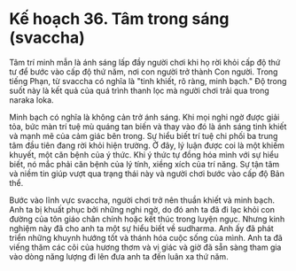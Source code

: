 # Kế hoạch 36. Tâm trong sáng (svaccha)

Tâm trí minh mẫn là ánh sáng lấp đầy người chơi khi họ rời khỏi cấp độ thứ tư để bước vào cấp độ thứ năm, nơi con người trở thành Con người. Trong tiếng Phạn, từ svaccha có nghĩa là "tinh khiết, rõ ràng, minh bạch." Độ trong suốt này là kết quả của quá trình thanh lọc mà người chơi trải qua trong naraka loka.

Minh bạch có nghĩa là không cản trở ánh sáng. Khi mọi nghi ngờ được giải tỏa, bức màn trí tuệ mù quáng tan biến và thay vào đó là ánh sáng tinh khiết và mạnh mẽ của cảm giác bên trong. Sự hiểu biết trí tuệ chi phối ba trung tâm đầu tiên đang rời khỏi hiện trường. Ở đây, lý luận được coi là một khiếm khuyết, một căn bệnh của ý thức. Khi ý thức tự đồng hóa mình với sự hiểu biết, nó mắc phải căn bệnh của lý tính, xiềng xích của trí năng. Sự tận tâm và niềm tin giúp vượt qua trạng thái này và người chơi bước vào cấp độ Bản thể.

Bước vào lĩnh vực svaccha, người chơi trở nên thuần khiết và minh bạch. Anh ta bị khuất phục bởi những nghi ngờ, do đó anh ta đã đi lạc khỏi con đường của tôn giáo chân chính hoặc kết thúc trong luyện ngục. Nhưng kinh nghiệm này đã cho anh ta một sự hiểu biết về sudharma. Anh ấy đã phát triển những khuynh hướng tốt và thánh hóa cuộc sống của mình. Anh ta đã viếng thăm các cõi của hương thơm và vị giác và giờ đã sẵn sàng tham gia vào dòng năng lượng đi lên đưa anh ta đến luân xa thứ năm.
